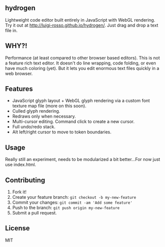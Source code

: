 ## hydrogen
Lightweight code editor built entirely in JavaScript with WebGL rendering. Try it out at http://luigi-rosso.github.io/hydrogen/. Just drag and drop a text file in.

## WHY?!
Performance (at least compared to other browser based editors). This is not a feature rich text editor. It doesn't do line wrapping, code folding, or even have much coloring (yet). But it lets you edit enormous text files quickly in a web browser.

## Features
* JavaScript glyph layout + WebGL glyph rendering via a custom font texture map file (more on this soon).
* Culled glyph rendering.
* Redraws only when necessary.
* Multi-cursor editing. Command click to create a new cursor.
* Full undo/redo stack.
* Alt left/right cursor to move to token boundaries.

## Usage
Really still an experiment, needs to be modularized a bit better...For now just use index.html.

## Contributing
1. Fork it!
2. Create your feature branch: `git checkout -b my-new-feature`
3. Commit your changes: `git commit -am 'Add some feature'`
4. Push to the branch: `git push origin my-new-feature`
5. Submit a pull request.

## License
MIT
